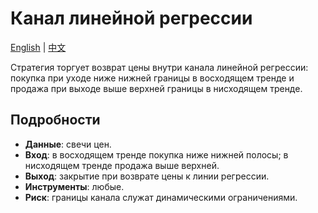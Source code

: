 # Канал линейной регрессии
[English](README.md) | [中文](README_cn.md)

Стратегия торгует возврат цены внутри канала линейной регрессии: покупка при уходе ниже нижней границы в восходящем тренде и продажа при выходе выше верхней границы в нисходящем тренде.

## Подробности

- **Данные**: свечи цен.
- **Вход**: в восходящем тренде покупка ниже нижней полосы; в нисходящем тренде продажа выше верхней.
- **Выход**: закрытие при возврате цены к линии регрессии.
- **Инструменты**: любые.
- **Риск**: границы канала служат динамическими ограничениями.
